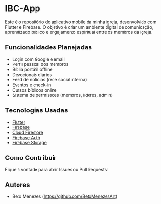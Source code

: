 # IBC-App

Este é o repositório do aplicativo mobile da minha igreja, desenvolvido com Flutter e Firebase. O objetivo é criar um ambiente digital de comunicação, aprendizado bíblico e engajamento espiritual entre os membros da igreja.

## Funcionalidades Planejadas

- Login com Google e email
- Perfil pessoal dos membros
- Bíblia portátil offline
- Devocionais diários
- Feed de notícias (rede social interna)
- Eventos e check-in
- Cursos bíblicos online
- Sistema de permissões (membros, líderes, admin)

## Tecnologias Usadas

- [Flutter](https://flutter.dev/ )
- [Firebase](https://firebase.google.com/ )
- [Cloud Firestore](https://firebase.google.com/products/firestore )
- [Firebase Auth](https://firebase.google.com/docs/auth )
- [Firebase Storage](https://firebase.google.com/docs/storage )

## Como Contribuir

Fique à vontade para abrir Issues ou Pull Requests!

## Autores

- Beto Menezes (https://github.com/BetoMenezesArt)
